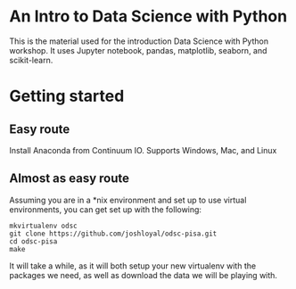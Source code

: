 An Intro to Data Science with Python
====================================

This is the material used for the introduction Data Science with
Python workshop. It uses Jupyter notebook, pandas, matplotlib,
seaborn, and scikit-learn.

Getting started
===============

Easy route
----------
Install Anaconda from Continuum IO. Supports Windows, Mac, and Linux

Almost as easy route
--------------------
Assuming you are in a \*nix environment and set up to use virtual
environments, you can get set up with the following:

```
mkvirtualenv odsc
git clone https://github.com/joshloyal/odsc-pisa.git
cd odsc-pisa
make
```

It will take a while, as it will both setup your new virtualenv with
the packages we need, as well as download the data we will be playing
with.


